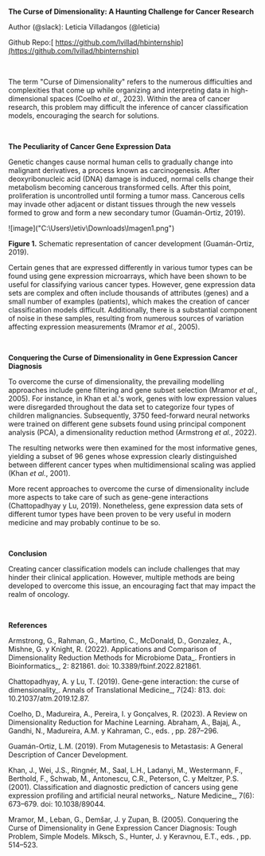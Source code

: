 **The Curse of Dimensionality: A Haunting Challenge for Cancer Research**

Author (@slack): Leticia Villadangos (@leticia)

Github Repo:[ https://github.com/lvillad/hbinternship](https://github.com/lvillad/hbinternship)

 

The term "Curse of Dimensionality" refers to the numerous difficulties and complexities that come up while organizing and interpreting data in high-dimensional spaces (Coelho _et al._, 2023). Within the area of cancer research, this problem may difficult the inference of cancer classification models, encouraging the search for solutions.

 

**The Peculiarity of Cancer Gene Expression Data**

Genetic changes cause normal human cells to gradually change into malignant derivatives, a process known as carcinogenesis. After deoxyribonucleic acid (DNA) damage is induced, normal cells change their metabolism becoming cancerous transformed cells. After this point, proliferation is uncontrolled until forming a tumor mass. Cancerous cells may invade other adjacent or distant tissues through the new vessels formed to grow and form a new secondary tumor (Guamán-Ortiz, 2019).

<!--StartFragment-->![image]("C:\Users\letiv\Downloads\Imagen1.png")<!--EndFragment-->

**Figure 1.** Schematic representation of cancer development (Guamán-Ortiz, 2019).

Certain genes that are expressed differently in various tumor types can be found using gene expression microarrays, which have been shown to be useful for classifying various cancer types. However, gene expression data sets are complex and often include thousands of attributes (genes) and a small number of examples (patients), which makes the creation of cancer classification models difficult. Additionally, there is a substantial component of noise in these samples, resulting from numerous sources of variation affecting expression measurements (Mramor _et al._, 2005).

 

**Conquering the Curse of Dimensionality in Gene Expression Cancer Diagnosis**

To overcome the curse of dimensionality, the prevailing modelling approaches include gene filtering and gene subset selection (Mramor _et al._, 2005). For instance, in Khan et al.'s work, genes with low expression values were disregarded throughout the data set to categorize four types of children malignancies. Subsequently, 3750 feed-forward neural networks were trained on different gene subsets found using principal component analysis (PCA), a dimensionality reduction method (Armstrong _et al._, 2022).

The resulting networks were then examined for the most informative genes, yielding a subset of 96 genes whose expression clearly distinguished between different cancer types when multidimensional scaling was applied (Khan _et al._, 2001).

More recent approaches to overcome the curse of dimensionality include more aspects to take care of such as gene-gene interactions (Chattopadhyay y Lu, 2019). Nonetheless, gene expression data sets of different tumor types have been proven to be very useful in modern medicine and may probably continue to be so.

 

**Conclusion**

Creating cancer classification models can include challenges that may hinder their clinical application. However, multiple methods are being developed to overcome this issue, an encouraging fact that may impact the realm of oncology.

 

**References**

Armstrong, G., Rahman, G., Martino, C., McDonald, D., Gonzalez, A., Mishne, G. y Knight, R. (2022). Applications and Comparison of Dimensionality Reduction Methods for Microbiome Data_. Frontiers in Bioinformatics_, 2: 821861. doi: 10.3389/fbinf.2022.821861.

Chattopadhyay, A. y Lu, T. (2019). Gene-gene interaction: the curse of dimensionality_. Annals of Translational Medicine_, 7(24): 813. doi: 10.21037/atm.2019.12.87.

Coelho, D., Madureira, A., Pereira, I. y Gonçalves, R. (2023). A Review on Dimensionality Reduction for Machine Learning. Abraham, A., Bajaj, A., Gandhi, N., Madureira, A.M. y Kahraman, C., eds. , pp. 287–296.

Guamán-Ortiz, L.M. (2019). From Mutagenesis to Metastasis: A General Description of Cancer Development.

Khan, J., Wei, J.S., Ringnér, M., Saal, L.H., Ladanyi, M., Westermann, F., Berthold, F., Schwab, M., Antonescu, C.R., Peterson, C. y Meltzer, P.S. (2001). Classification and diagnostic prediction of cancers using gene expression profiling and artificial neural networks_. Nature Medicine_, 7(6): 673–679. doi: 10.1038/89044.

Mramor, M., Leban, G., Demšar, J. y Zupan, B. (2005). Conquering the Curse of Dimensionality in Gene Expression Cancer Diagnosis: Tough Problem, Simple Models. Miksch, S., Hunter, J. y Keravnou, E.T., eds. , pp. 514–523.

<!--StartFragment--> <!--EndFragment-->
